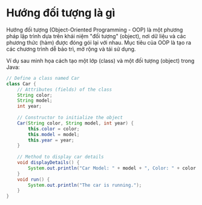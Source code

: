 # Hướng đối tượng là gì
Hướng đối tượng (Object-Oriented Programming - OOP) là một phương pháp lập trình dựa trên khái niệm "đối tượng" (object), nơi dữ liệu và các phương thức (hàm) được đóng gói lại với nhau. Mục tiêu của OOP là tạo ra các chương trình dễ bảo trì, mở rộng và tái sử dụng.

Ví dụ sau minh họa cách tạo một lớp (class) và một đối tượng (object) trong Java:

```java
// Define a class named Car
class Car {
    // Attributes (fields) of the class
    String color;
    String model;
    int year;
    
    // Constructor to initialize the object
    Car(String color, String model, int year) {
        this.color = color;
        this.model = model;
        this.year = year;
    }
    
    // Method to display car details
    void displayDetails() {
        System.out.println("Car Model: " + model + ", Color: " + color + ", Year: " + year);
    }
    void run() {
        System.out.println("The car is running.");
    }
}